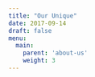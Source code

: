 ```yaml
---
title: "Our Unique"
date: 2017-09-14
draft: false
menu:
  main:
    parent: 'about-us'
    weight: 3
---
```

